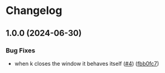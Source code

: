 # Changelog

## 1.0.0 (2024-06-30)


### Bug Fixes

* when k closes the window it behaves itself ([#4](https://github.com/benlubas/wrapping-paper.nvim/issues/4)) ([fbb0fc7](https://github.com/benlubas/wrapping-paper.nvim/commit/fbb0fc777b625225760244beb6b5ae817969d1dd))
